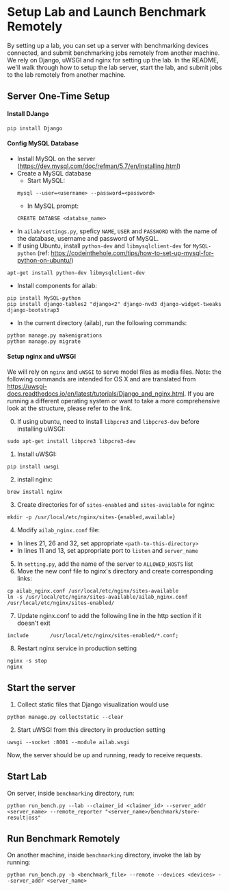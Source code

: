 # Setup Lab and Launch Benchmark Remotely

By setting up a lab, you can set up a server with benchmarking devices connected, and submit benchmarking jobs remotely from another machine. We rely on Django, uWSGI and nginx for setting up the lab. In the README, we'll walk through how to setup the lab server, start the lab, and submit jobs to the lab remotely from another machine.

## Server One-Time Setup

#### Install DJango
```
pip install Django
```

#### Config MySQL Database
- Install MySQL on the server (https://dev.mysql.com/doc/refman/5.7/en/installing.html)
- Create a MySQL database
  - Start MySQL:
  ```
  mysql --user=<username> --password=<password>
  ```
  - In MySQL prompt:
  ```
  CREATE DATABSE <databse_name>
  ```
- In `ailab/settings.py`, speficy `NAME`, `USER` and `PASSWORD` with the name
of the database, username and password of MySQL.
- If using Ubuntu, install `python-dev` and `libmysqlclient-dev` for `MySQL-python` (ref: https://codeinthehole.com/tips/how-to-set-up-mysql-for-python-on-ubuntu/)
```
apt-get install python-dev libmysqlclient-dev
```


- Install components for ailab:
```
pip install MySQL-python
pip install django-tables2 "django<2" django-nvd3 django-widget-tweaks django-bootstrap3
```
- In the current directory (ailab), run the following commands:
```
python manage.py makemigrations
python manage.py migrate
```

#### Setup nginx and uWSGI
We will rely on `nginx` and `uWSGI` to serve model files as media files.
Note: the following commands are intended for OS X and are translated from https://uwsgi-docs.readthedocs.io/en/latest/tutorials/Django_and_nginx.html. If you are running a different operating system or want to take a more comprehensive look at the structure, please refer to the link.

0. If using ubuntu, need to install `libpcre3` and `libpcre3-dev` before installing uWSGI:
```
sudo apt-get install libpcre3 libpcre3-dev
```
1. Install uWSGI:
```
pip install uwsgi
```


2. install nginx:
```
brew install nginx
```
3. Create directories for of `sites-enabled` and `sites-available` for nginx:
```
mkdir -p /usr/local/etc/nginx/sites-{enabled,available}
```
4. Modify `ailab_nginx.conf` file:
  - In lines 21, 26 and 32, set appropriate `<path-to-this-directory>`
  - In lines 11 and 13, set appropriate port to `listen` and `server_name`

5. In `setting.py`, add the name of the server to `ALLOWED_HOSTS` list
6. Move the new conf file to nginx's directory and create corresponding links:
```
cp ailab_nginx.conf /usr/local/etc/nginx/sites-available
ln -s /usr/local/etc/nginx/sites-available/ailab_nginx.conf /usr/local/etc/nginx/sites-enabled/
```
7. Update nginx.conf to add the following line in the http section if
it doesn't exit
```
include       /usr/local/etc/nginx/sites-enabled/*.conf;
```

8. Restart nginx service in production setting
```
nginx -s stop
nginx
```

## Start the server
1. Collect static files that Django visualization would use
```
python manage.py collectstatic --clear
```
2. Start uWSGI from this directory in production setting
```
uwsgi --socket :8001 --module ailab.wsgi
```

Now, the server should be up and running, ready to receive requests.


## Start Lab
On server, inside `benchmarking` directory, run:
```
python run_bench.py --lab --claimer_id <claimer_id> --server_addr <server_name> --remote_reporter "<server_name>/benchmark/store-result|oss"
```

## Run Benchmark Remotely
On another machine, inside `benchmarking` directory, invoke the lab by running:
```
python run_bench.py -b <benchmark_file> --remote --devices <devices> --server_addr <server_name>
```
